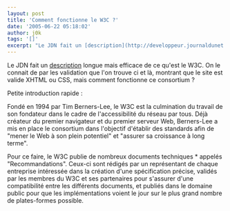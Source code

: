 ```yaml
---
layout: post
title: 'Comment fonctionne le W3C ?'
date: '2005-06-22 05:18:02'
author: j0k
tags: '[]'
excerpt: "Le JDN fait un [description](http://developpeur.journaldunet.com/tutoriel/theo/050621-fonctionnement-w3c.shtml) longue mais efficace de ce qu'est le W3C. On le connait de par les validation que l'on trouve ci et là, montrant que le site est valide XHTML ou CSS, mais comment fonctionne ce consortium ?   )   Petite introduction rapide :  \n Fondé en      …"
---
```


Le JDN fait un [description](http://developpeur.journaldunet.com/tutoriel/theo/050621-fonctionnement-w3c.shtml) longue mais efficace de ce qu'est le W3C. On le connait de par les validation que l'on trouve ci et là, montrant que le site est valide XHTML ou CSS, mais comment fonctionne ce consortium ?

Petite introduction rapide :

Fondé en 1994 par Tim Berners-Lee, le W3C est la culmination du travail de son fondateur dans le cadre de l'accessibilité du réseau par tous. Déjà créateur du premier navigateur et du premier serveur Web, Berners-Lee a mis en place le consortium dans l'objectif d'établir des standards afin de "mener le Web à son plein potentiel" et "assurer sa croissance à long terme".

Pour ce faire, le W3C publie de nombreux documents techniques * appelés "Recommandations". Ceux-ci sont rédigés par un représentant de chaque entreprise intéressée dans la création d'une spécification précise, validés par les membres du W3C et ses partenaires pour s'assurer d'une compatibilité entre les différents documents, et publiés dans le domaine public pour que les implémentations voient le jour sur le plus grand nombre de plates-formes possible.

